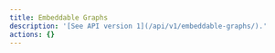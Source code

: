 ```yaml
---
title: Embeddable Graphs
description: '[See API version 1](/api/v1/embeddable-graphs/).'
actions: {}
---
```

